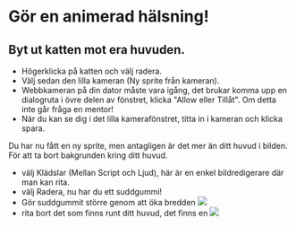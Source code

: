 Gör en animerad hälsning!
=========================

Byt ut katten mot era huvuden.
------------------------------
 * Högerklicka på katten och välj radera.
 * Välj sedan den lilla kameran (Ny sprite från kameran).
 * Webbkameran på din dator måste vara igång, det brukar komma upp en dialogruta i övre delen av fönstret, klicka "Allow eller Tillåt". Om detta inte går fråga en mentor!
 * När du kan se dig i det lilla kamerafönstret, titta in i kameran och klicka spara.

Du har nu fått en ny sprite, men antagligen är det mer än ditt huvud i bilden.
För att ta bort bakgrunden kring ditt huvud. 
 * välj Klädslar (Mellan Script och Ljud), här är en enkel bildredigerare där man kan rita.
 * välj Radera, nu har du ett suddgummi!
 * Gör suddgummit större genom att öka bredden
![](https://raw.githubusercontent.com/dntoll/scratch_coderdojo/master/bilder/suddgummi_bredd.png)
 * rita bort det som finns runt ditt huvud, det finns en 
![](https://raw.githubusercontent.com/dntoll/scratch_coderdojo/master/bilder/kl%C3%A4dslar_radera.png)
